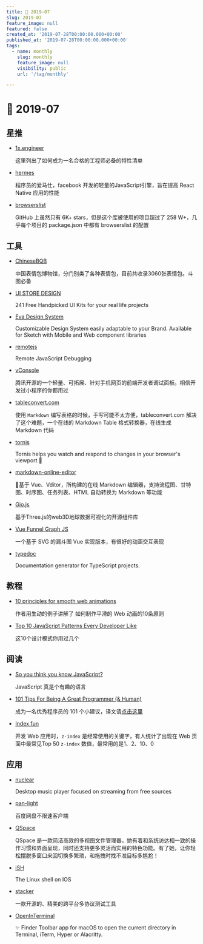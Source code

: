 ```yaml
---
title: 📖 2019-07
slug: 2019-07
feature_image: null
featured: false
created_at: '2019-07-28T00:00:00.000+00:00'
published_at: '2019-07-28T00:00:00.000+00:00'
tags:
  - name: monthly
    slug: monthly
    feature_image: null
    visibility: public
    url: '/tag/monthly'

---
```


# 📖 2019-07

## 星推

- [1x.engineer](https://github.com/cutenode/1x.engineer)

    这里列出了如何成为一名合格的工程师必备的特性清单

- [hermes](https://github.com/facebook/hermes)

    程序员的爱马仕，facebook 开发的轻量的JavaScript引擎，旨在提高 React Native 应用的性能

- [browserslist](https://github.com/browserslist/browserslist)

    GitHub 上虽然只有 6K+ stars，但是这个库被使用的项目超过了 258 W+，几乎每个项目的 package.json 中都有 browserslist 的配置

## 工具

- [ChineseBQB](https://github.com/zhaoolee/ChineseBQB)

    中国表情包博物馆，分门别类了各种表情包，目前共收录3060张表情包。斗图必备

- [UI STORE DESIGN](https://www.uistore.design/)

    241 Free Handpicked UI Kits for your real life projects

    <ImageHub filename="201907_ui_store_design.png" />

- [Eva Design System](https://eva.design/)

    Customizable Design System easily adaptable to your Brand. Available for Sketch with Mobile and Web component libraries

- [remotejs](https://remotejs.com/)

    Remote JavaScript Debugging

- [vConsole](https://github.com/Tencent/vConsole/blob/dev/README_CN.md)

    腾讯开源的一个轻量、可拓展、针对手机网页的前端开发者调试面板。相信开发过小程序的你都用过

- [tableconvert.com](https://tableconvert.com/)

    使用 `Markdown` 编写表格的时候，手写可能不太方便，tableconvert.com 解决了这个难题，一个在线的 Markdown Table 格式转换器，在线生成 Markdown 代码

- [tornis](https://github.com/robb0wen/tornis)

    Tornis helps you watch and respond to changes in your browser's viewport 🌲

    <ImageHub filename="201907_tornis.png" />

- [markdown-online-editor](https://github.com/nicejade/markdown-online-editor)

    📝基于 Vue、Vditor，所构建的在线 Markdown 编辑器，支持流程图、甘特图、时序图、任务列表、HTML 自动转换为 Markdown 等功能

- [Gio.js](https://giojs.org/index_zh.html)

    基于Three.js的web3D地球数据可视化的开源组件库

- [Vue Funnel Graph JS](https://codepen.io/gregh/full/gEBXPK)

    一个基于 SVG 的漏斗图 Vue 实现版本，有很好的动画交互表现

    <ImageHub filename="201907_vue-funnel-graph-js.png" />

- [typedoc](https://github.com/TypeStrong/typedoc)

    Documentation generator for TypeScript projects.

## 教程

- [10 principles for smooth web animations](https://blog.gyrosco.pe/smooth-css-animations-7d8ffc2c1d29)

    作者用生动的例子讲解了 如何制作平滑的 Web 动画的10条原则

- [Top 10 JavaScript Patterns Every Developer Like](https://dev.to/shijiezhou/top-10-javascript-patterns-every-developers-like-168p)

    这10个设计模式你用过几个

## 阅读

- [So you think you know JavaScript?](https://dev.to/aman_singh/so-you-think-you-know-javascript-5c26)

    JavaScript 真是个有趣的语言

- [101 Tips For Being A Great Programmer (& Human)](https://dev.to/emmawedekind/101-tips-for-being-a-great-programmer-human-36nl)

    成为一名优秀程序员的 101 个小建议，译文请[点击这里](https://juejin.im/post/5d2d8d3ff265da1b8467189a)

- [Index fun](https://psuter.net/2019/07/07/z-index)

    开发 Web 应用时，`z-index` 是经常使用的关键字，有人统计了出现在 Web 页面中最常见Top 50 `z-index` 数值，最常用的是1、2、10、0

    <ImageHub filename="201907_index-fun.png" />

## 应用

- [nuclear](https://github.com/nukeop/nuclear)

    Desktop music player focused on streaming from free sources

    <ImageHub filename="201907_nuclear.png" />

- [pan-light](https://github.com/peterq/pan-light)

    百度网盘不限速客户端

- [QSpace](https://apps.apple.com/cn/app/qspace/id1469774098?mt=12)

    QSpace 是一款简洁高效的多视图文件管理器。她有着和系统访达相一致的操作习惯和界面呈现，同时还支持更多灵活而实用的特色功能。有了她，让你轻松摆脱多窗口来回切换多繁琐，和拖拽时找不准目标多尴尬！

- [iSH](https://ish.app/)

    The Linux shell on IOS

    <ImageHub filename="201907_iSH.png" />

- [stacker](https://lopidio.github.io/stacker/)

    一款开源的、精美的跨平台多协议测试工具

    <ImageHub filename="201907_stacker.png" />

- [OpenInTerminal](https://github.com/Ji4n1ng/OpenInTerminal)

    ✨ Finder Toolbar app for macOS to open the current directory in Terminal, iTerm, Hyper or Alacritty.
